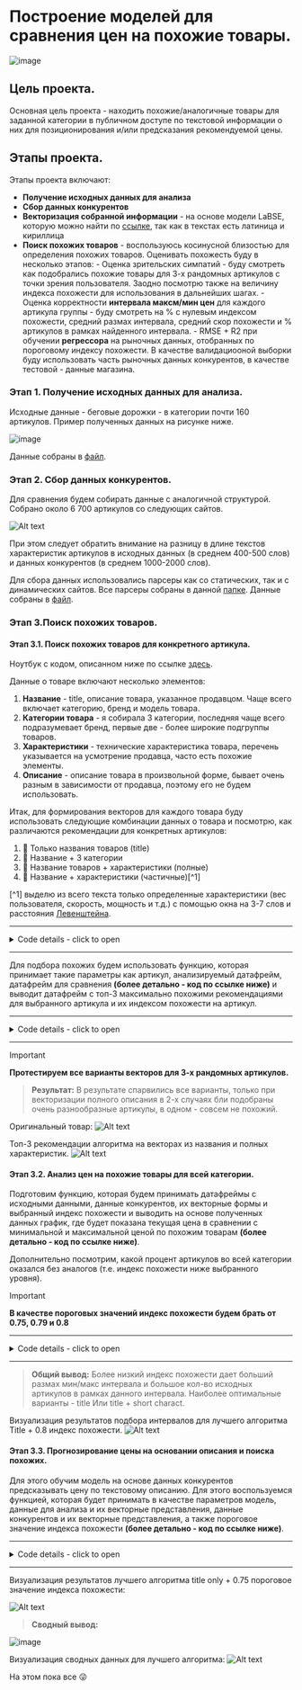 # Построение моделей для сравнения цен на похожие товары.
![image](https://github.com/shakhovak/Price_comparison_models/assets/89096305/0b0a2fa7-e389-4162-8cf8-ce9d2da8dc83)

## Цель проекта.
Основная цель проекта - находить похожие/аналогичные товары для заданной категории в публичном доступе по текстовой информации о них для позиционирования и/или предсказания рекомендуемой цены. 

## Этапы проекта.
Этапы проекта включают:
- **Получение исходных данных для анализа** 
- **Сбор данных конкурентов** 
- **Векторизация собранной информации** - на основе модели LaBSE, которую можно найти по [ссылке](https://huggingface.co/sentence-transformers/LaBSE), так как в текстах есть латиница и кириллица
- **Поиск похожих товаров** - воспользуюсь косинусной близостью для определения похожих товаров. Оценивать похожесть буду в несколько этапов:
           - Оценка зрительских симпатий - буду смотреть как подобрались похожие товары для 3-х рандомных артикулов с точки зрения пользователя. Заодно посмотрю также на величину индекса похожести для использования в дальнейших шагах.
          - Оценка корректности **интервала максм/мин цен** для каждого артикула группы - буду смотреть на % с нулевым индексом похожести, средний размах интервала, средний скор похожести и % артикулов в рамках найденного интервала.
           - RMSE + R2 при обучении **регрессора** на рыночных данных, отобранных по пороговому индексу похожести. В качестве валидациооной выборки буду использовать часть рыночных данных конкурентов, в качестве тестовой - данные магазина.

### Этап 1. Получение исходных данных для анализа.
Исходные данные - беговые дорожки - в категории почти 160 артикулов. Пример полученных данных на рисунке ниже. 
  
![image](https://github.com/shakhovak/Price_comparison_models/assets/89096305/cb09e720-a9c0-456e-bc17-12c290b0aa9a)
  
Данные собраны в [файл](data/competitors_data.csv). 

### Этап 2. Сбор данных конкурентов.
Для сравнения будем собирать данные с аналогичной структурой. Собрано около 6 700 артикулов со следующих сайтов.

![Alt text](images/image-1.png)

При этом следует обратить внимание на разницу в длине текстов характеристик артикулов в исходных данных (в среднем 400-500 слов) и данных конкурентов (в среднем 1000-2000 слов).

Для сбора данных использовались парсеры как со статических, так и с динамических сайтов. Все парсеры собраны в данной [папке](data_parcers).
Данные собраны в [файл](data/competitors_data.csv). 

### Этап 3.Поиск похожих товаров.
#### Этап 3.1. Поиск похожих товаров для конкретного артикула.

Ноутбук с кодом, описанном ниже по ссылке [здесь](https://github.com/shakhovak/Price_comparison_models/blob/master/Simialarity_search.ipynb).

Данные о товаре включают несколько элементов:
1.  **Название** - title, описание товара, указанное продавцом. Чаще всего включает категорию, бренд и модель товара. 
2.  **Категории товара** - я собирала 3 категории, последняя чаще всего подразумевает бренд, первые две - более широкие подгруппы товаров.
3. **Характеристики** - технические характеристика товара, перечень указывается на усмотрение продавца, часто есть похожие элементы.
4.  **Описание** - описание товара в произвольной форме, бывает очень разным в зависимости от продавца, поэтому его не будем использовать.

Итак, для формирования векторов для каждого товара буду использовать следующие комбинации данных о товара и посмотрю, как различаются рекомендации для конкретных артикулов:

1. :pencil: Только названия товаров (title)
2. :pencil: Название + 3 категории
3. :pencil: Название товаров + характеристики (полные)
4. :pencil: Название + характеристики (частичные)[^1]


[^1] выделю из всего текста только определенные характеристики (вес пользователя, скорость, мощность и т.д.) с помощью окна на 3-7 слов и расстояния [Левенштейна](https://pypi.org/project/thefuzz/).

<hr>
<details>
  <summary>Code details - click to open</summary>

 ```python 
        from thefuzz import fuzz
        from nltk import ngrams

        def find_text(target, text, threshhold):
            combo = []
            for n in range(3,8): 
                n_grams = ngrams(text.split(), n)
                for grams in n_grams:
                    temp = ' '.join(grams)
                    combo.append(temp)
            score_lst = []
            for item in combo:
                score = fuzz.ratio(target, item)
                score_lst.append(score)

            ind = np.argwhere(score_lst)
            match = sorted(zip(score_lst, ind.tolist()), reverse=True)
            if (len(match) == 0) or (match[0][0]<threshhold):
                return None
            else:
                return combo[match[0][1][0]]
```
</details>
<hr>

Для подбора похожих будем использовать функцию, которая принимает такие параметры как артикул, анализируемый датафрейм, датафрейм для сравнения **(более детально - код по ссылке ниже)** и выводит датафрейм с топ-3 максимально похожими рекомендациями для выбранного артикула и их индексом похожести на артикул.

<hr>
<details>
  <summary>Code details - click to open</summary>

 ```python 
 def search_similar(article, data, competitors,data_vect, competitors_vect, sim_threshhold):
    """article - item to review from own dat
       data - dataframe with own products
       competitors - dataframe with competitors' products
       data_vect - data in vectorized form
       competitors_vect - competitors data in vectorized form
       sim_threshhold - min similarity score to be inlcuded in recommendation"""
    
    query = data[data['article'] == article]
    
    data_emb = sparse.csr_matrix(data_vect)
    competitors_emb = sparse.csr_matrix(competitors_vect)
    index = query.index[0]
    
    similarity = cosine_similarity(data_emb[index], competitors_emb).flatten()
    ind = np.argwhere(similarity > sim_threshhold)

    if ind.shape[0] == 0:
        print('No items to compare in the sampling!')

    else:
        scores = similarity[similarity > sim_threshhold]
        match = sorted(zip(scores, ind.tolist()), reverse=True)
        temp = pd.DataFrame()
        temp_lst = []
        temp = temp.append(competitors.iloc[match[0][1]][['title', 'price','caracteristics', 'url']])
        temp_lst.append(round(match[0][0], 2))
       
        try:
            temp = temp.append(competitors.iloc[match[1][1]][['title', 'price','caracteristics', 'url']])
            temp_lst.append(round(match[1][0], 2))           
        except:
            print('No top 2 identified!')
            
        try:
            temp = temp.append(competitors.iloc[match[2][1]][['title', 'price','caracteristics', 'url']])
            temp_lst.append(round(match[2][0], 2))           
        except:
            print('No top 3 identified!')
    temp['sim_score'] = temp_lst
    display(temp.style.format({'url': show_image, **{'width': '200px'}})
```
</details>
<hr>


> [!IMPORTANT]
> **Протестируем все варианты векторов для 3-х рандомных артикулов.**

> **Результат:**
> В результате спарвились все варианты, только при векторизации полного описания в 2-х случаях бли подобраны очень разнообразные артикулы, в одном - совсем не похожий.

Оригинальный товар:
![Alt text](images/image.png)

Топ-3 рекомендации алгоритма на векторах из названия и полных характеристик.
![Alt text](images/image-11.png)


#### Этап 3.2. Анализ цен на похожие товары для всей категории.
 
Подготовим функцию, которая будем принимать датафреймы с исходными данными, данные конкурентов, их векторные формы и выбранный индекс похожести и выводить на основе полученных данных график, где будет показана текущая цена в сравнении с минимальной и максимальной ценой по похожим товарам **(более детально - код по ссылке ниже)**.

 Дополнительно посмотрим, какой процент артикулов во всей категории оказался без аналогов (т.е. индекс похожести ниже выбранного уровня).

 > [!IMPORTANT]
> **В качестве пороговых значений индекс похожести будем брать от 0.75, 0.79 и 0.8**

<hr>
<details>
  <summary>Code details - click to open</summary>

 ```python 
 def market_review(data, competitors, data_vect, competitors_vect, sim_threshhold):
        """data - dataframe with own products
       competitors - dataframe with competitors' products
       data_vect - data in vectorized form
       competitors_vect - competitors data in vectorized form
       sim_threshhold - min similarity score to be inlcuded in recommendation"""

    avg_score_lst = []
    price_max_lst = []
    price_min_lst = []
    rec = data.copy()
    data_emb = sparse.csr_matrix(data_vect)
    competitors_emb = sparse.csr_matrix(competitors_vect)
    
    for item in range(len(data)):
        similarity = cosine_similarity(data_emb[item], competitors_emb).flatten()
        ind = np.argwhere(similarity > sim_threshhold)
        if ind.shape[0] == 0:
            avg_score_lst.append(0)
            price_max_lst.append(0)
            price_min_lst.append(0)
        else:
            scores = similarity[similarity > sim_threshhold]
            match = sorted(zip(scores, ind.tolist()), reverse=True)
            avg_score = round(sum(i for i,j in match)/len(match), 2)
            avg_score_lst.append(avg_score)
            price_max = competitors.iloc[[j[0] for i, j in match]]['price'].max()
            price_max_lst.append(price_max)
            price_min = competitors.iloc[[j[0] for i, j in match]]['price'].min()
            price_min_lst.append(price_min)
    
    zeros =  avg_score_lst.count(0)      
    rec['avg_sim_score'] = avg_score_lst
    rec['price_max'] = price_max_lst
    rec['price_min'] = price_min_lst
    rec = rec.sort_values(by = 'price_max')
    
    plt.figure(figsize = [10,4])
    plt.fill_between(y1 = rec['price_max'],
                     y2 = rec['price_min'],
                    x = np.linspace(0,len(rec), num = len(rec)).astype(int),
                    alpha = 0.4,
                    label = 'Max/min intervals')
    sns.scatterplot(x = np.linspace(0,len(rec), num = len(rec)).astype(int),
                  y = rec['price'], label = 'Current Price')

    plt.legend(loc = 'best')
    plt.ylim(0,200000)
    plt.title(f"Sampling review with avg_sim_score = {round(rec['avg_sim_score'].mean(), 2)}, n_items with 0 score = {round(zeros/len(rec)*100)}%")
    plt.show()
```
</details>
<hr>

> **Общий вывод:**
Более низкий индекс похожести дает больший размах мин/макс интервала и большое кол-во исходных артикулов в рамках данного интервала. Наиболее оптимальные варианты - title Или title + short charact.


Визуализация результатов подбора интервалов для лучшего алгоритма Title + 0.8 индекс похожести.
![Alt text](images/image-4.png)

#### Этап 3.3. Прогнозирование цены на основании описания и поиска похожих.


Для этого обучим модель на основе данных конкурентов предсказывать цену по текстовому описанию. Для этого воспользуемся функцией, которая будет принимать в качестве параметров модель, данные для анализа и их векторные представления, данные конкурентов и их векторные представления, а также пороговое значение индекса похожести **(более детально - код по ссылке ниже)**.

<hr>
<details>
  <summary>Code details - click to open</summary>

 ```python 
 def group_price_pred(model, data, competitors, data_vect, competitors_vect, sim_threshhold):
            """data - dataframe with own products
       competitors - dataframe with competitors' products
       data_vect - data in vectorized form
       competitors_vect - competitors data in vectorized form
       sim_threshhold - min similarity score to be inlcuded in recommendation"""

    similar_items = []
    scores_total = []
    gr = data.copy()
    data_emb = sparse.csr_matrix(data_vect)
    competitors_emb = sparse.csr_matrix(competitors_vect)
    
    for item in range(len(data)):
        similarity = cosine_similarity(data_emb[item], competitors_emb).flatten()
        ind = np.argwhere(similarity > sim_threshhold)
        if ind.shape[0] == 0:
            pass
        else:
            scores = similarity[similarity > sim_threshhold]
            scores_total.extend(scores)
            flat_list = [item for sublist in ind.tolist() for item in sublist]
            similar_items.extend(flat_list)
    group_ind = set(similar_items)
    
    group_avg_score = round(sum(scores_total)/len(scores_total),2)
    
    print(f'Total similar items for the group = {len(group_ind)}')
    
    if len(group_ind) <= len(data):
        print('Similar group is too small, prediction not possible!')
    else:
        X = competitors_emb[list(group_ind)]
        y = competitors['price'][list(group_ind)]
        X_train, X_test, y_train, y_test = train_test_split(X,y, test_size = 0.2, random_state = 42)
        model.fit(X_train, y_train)
        y_pred = model.predict(X_test)
        RMSE = round(np.sqrt(mean_squared_error(y_test, y_pred)),2)
        new_row = {'RMSE':round(np.sqrt(mean_squared_error(y_test, y_pred)),2),
                   'R2_score': round(r2_score(y_test, y_pred),4)}
        
        print(f'Log: training done, results: {new_row}')
        
        X_val = data_emb
        y_val = model.predict(X_val)
        gr['pred_price'] = y_val
        
        gr = gr.sort_values(by = 'price')
        
        plt.figure(figsize = [10,4])
        plt.fill_between(y1 = gr['pred_price'] - RMSE,
                             y2 = gr['pred_price'] + RMSE,
                            x = np.linspace(0,len(gr), num = len(gr)).astype(int),
                            alpha = 0.2,
                            label = 'Conf intervals')
        sns.scatterplot(x = np.linspace(0,len(gr), num = len(gr)).astype(int),
                      y = gr['pred_price'], label = 'Prediction')
        sns.scatterplot(x = np.linspace(0,len(gr), num = len(gr)).astype(int),
                      y = gr['price'], label = 'Current Price')
        plt.legend(loc = 'best')
        plt.ylim(0,200000)
        plt.title(f'Price prediction based on similarity score, group_avg = {group_avg_score}, RMSE = {RMSE}')
        plt.show()
```
</details>
<hr>

Визуализация результатов лучшего алгоритма title only + 0.75 пороговое значение индекса похожести:

![Alt text](images/image-6.png)

> **Сводный вывод:**
 
![image](https://github.com/shakhovak/Price_comparison_models/assets/89096305/5d49abba-7476-4f72-ac89-9be957ab59f1)

Визуализация сводных данных для лучшего алгоритма:
![Alt text](images/image-12.png)

На этом пока все :stuck_out_tongue_winking_eye:

